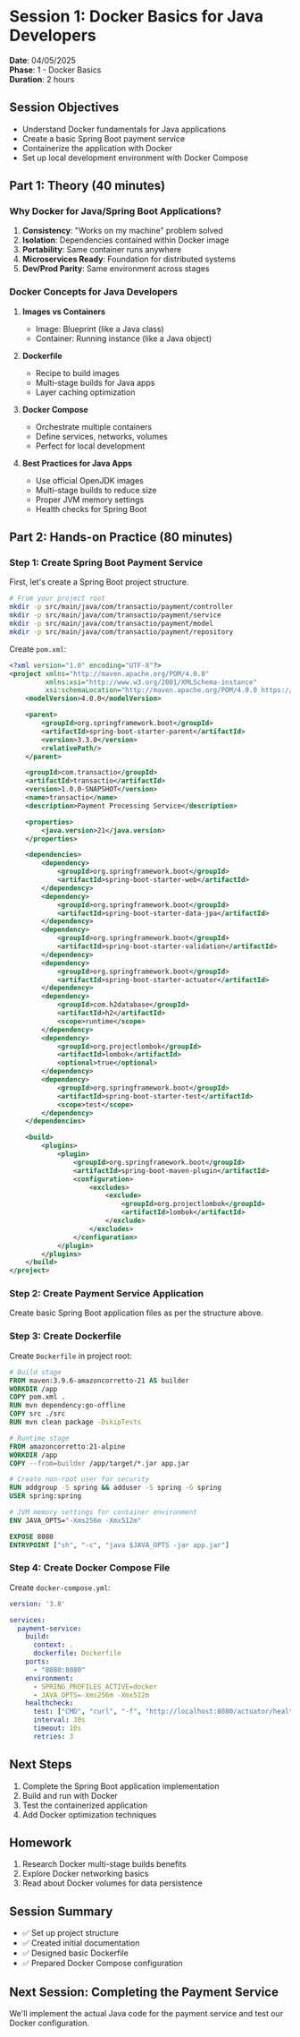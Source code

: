 # Session 1: Docker Basics for Java Developers

**Date**: 04/05/2025  
**Phase**: 1 - Docker Basics  
**Duration**: 2 hours

## Session Objectives

- Understand Docker fundamentals for Java applications
- Create a basic Spring Boot payment service
- Containerize the application with Docker
- Set up local development environment with Docker Compose

## Part 1: Theory (40 minutes)

### Why Docker for Java/Spring Boot Applications?

1. **Consistency**: "Works on my machine" problem solved
2. **Isolation**: Dependencies contained within Docker image
3. **Portability**: Same container runs anywhere
4. **Microservices Ready**: Foundation for distributed systems
5. **Dev/Prod Parity**: Same environment across stages

### Docker Concepts for Java Developers

1. **Images vs Containers**
    - Image: Blueprint (like a Java class)
    - Container: Running instance (like a Java object)

2. **Dockerfile**
    - Recipe to build images
    - Multi-stage builds for Java apps
    - Layer caching optimization

3. **Docker Compose**
    - Orchestrate multiple containers
    - Define services, networks, volumes
    - Perfect for local development

4. **Best Practices for Java Apps**
    - Use official OpenJDK images
    - Multi-stage builds to reduce size
    - Proper JVM memory settings
    - Health checks for Spring Boot

## Part 2: Hands-on Practice (80 minutes)

### Step 1: Create Spring Boot Payment Service

First, let's create a Spring Boot project structure.

```bash
# From your project root
mkdir -p src/main/java/com/transactio/payment/controller
mkdir -p src/main/java/com/transactio/payment/service
mkdir -p src/main/java/com/transactio/payment/model
mkdir -p src/main/java/com/transactio/payment/repository
```

Create `pom.xml`:
```xml
<?xml version="1.0" encoding="UTF-8"?>
<project xmlns="http://maven.apache.org/POM/4.0.0"
         xmlns:xsi="http://www.w3.org/2001/XMLSchema-instance"
         xsi:schemaLocation="http://maven.apache.org/POM/4.0.0 https://maven.apache.org/xsd/maven-4.0.0.xsd">
    <modelVersion>4.0.0</modelVersion>

    <parent>
        <groupId>org.springframework.boot</groupId>
        <artifactId>spring-boot-starter-parent</artifactId>
        <version>3.3.0</version>
        <relativePath/>
    </parent>

    <groupId>com.transactio</groupId>
    <artifactId>transactio</artifactId>
    <version>1.0.0-SNAPSHOT</version>
    <name>transactio</name>
    <description>Payment Processing Service</description>

    <properties>
        <java.version>21</java.version>
    </properties>

    <dependencies>
        <dependency>
            <groupId>org.springframework.boot</groupId>
            <artifactId>spring-boot-starter-web</artifactId>
        </dependency>
        <dependency>
            <groupId>org.springframework.boot</groupId>
            <artifactId>spring-boot-starter-data-jpa</artifactId>
        </dependency>
        <dependency>
            <groupId>org.springframework.boot</groupId>
            <artifactId>spring-boot-starter-validation</artifactId>
        </dependency>
        <dependency>
            <groupId>org.springframework.boot</groupId>
            <artifactId>spring-boot-starter-actuator</artifactId>
        </dependency>
        <dependency>
            <groupId>com.h2database</groupId>
            <artifactId>h2</artifactId>
            <scope>runtime</scope>
        </dependency>
        <dependency>
            <groupId>org.projectlombok</groupId>
            <artifactId>lombok</artifactId>
            <optional>true</optional>
        </dependency>
        <dependency>
            <groupId>org.springframework.boot</groupId>
            <artifactId>spring-boot-starter-test</artifactId>
            <scope>test</scope>
        </dependency>
    </dependencies>

    <build>
        <plugins>
            <plugin>
                <groupId>org.springframework.boot</groupId>
                <artifactId>spring-boot-maven-plugin</artifactId>
                <configuration>
                    <excludes>
                        <exclude>
                            <groupId>org.projectlombok</groupId>
                            <artifactId>lombok</artifactId>
                        </exclude>
                    </excludes>
                </configuration>
            </plugin>
        </plugins>
    </build>
</project>
```

### Step 2: Create Payment Service Application

Create basic Spring Boot application files as per the structure above.

### Step 3: Create Dockerfile

Create `Dockerfile` in project root:
```dockerfile
# Build stage
FROM maven:3.9.6-amazoncorretto-21 AS builder
WORKDIR /app
COPY pom.xml .
RUN mvn dependency:go-offline
COPY src ./src
RUN mvn clean package -DskipTests

# Runtime stage
FROM amazoncorretto:21-alpine
WORKDIR /app
COPY --from=builder /app/target/*.jar app.jar

# Create non-root user for security
RUN addgroup -S spring && adduser -S spring -G spring
USER spring:spring

# JVM memory settings for container environment
ENV JAVA_OPTS="-Xms256m -Xmx512m"

EXPOSE 8080
ENTRYPOINT ["sh", "-c", "java $JAVA_OPTS -jar app.jar"]
```

### Step 4: Create Docker Compose File

Create `docker-compose.yml`:
```yaml
version: '3.8'

services:
  payment-service:
    build:
      context: .
      dockerfile: Dockerfile
    ports:
      - "8080:8080"
    environment:
      - SPRING_PROFILES_ACTIVE=docker
      - JAVA_OPTS=-Xms256m -Xmx512m
    healthcheck:
      test: ["CMD", "curl", "-f", "http://localhost:8080/actuator/health"]
      interval: 30s
      timeout: 10s
      retries: 3
```

## Next Steps

1. Complete the Spring Boot application implementation
2. Build and run with Docker
3. Test the containerized application
4. Add Docker optimization techniques

## Homework

1. Research Docker multi-stage builds benefits
2. Explore Docker networking basics
3. Read about Docker volumes for data persistence

## Session Summary

- ✅ Set up project structure
- ✅ Created initial documentation
- ✅ Designed basic Dockerfile
- ✅ Prepared Docker Compose configuration

## Next Session: Completing the Payment Service

We'll implement the actual Java code for the payment service and test our Docker configuration.